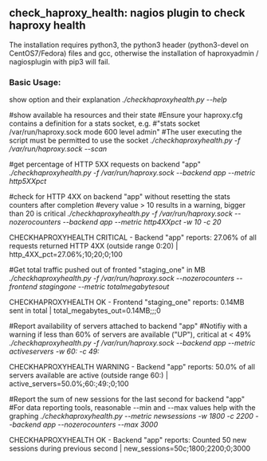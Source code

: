 ## check_haproxy_health: nagios plugin to check haproxy health

The installation requires python3, the python3 header (python3-devel on CentOS7/Fedora) files and gcc, 
otherwise the installation of haproxyadmin / nagiosplugin with pip3 will fail.


### Basic Usage:

show option and their explanation
_./checkhaproxyhealth.py --help_

#show available ha resources and their state
#Ensure your haproxy.cfg contains a definition for a stats socket, e.g.
#"stats socket /var/run/haproxy.sock mode 600 level admin"
#The user executing the script must be permitted to use the socket
_./checkhaproxyhealth.py -f /var/run/haproxy.sock --scan_

#get percentage of HTTP 5XX requests on backend "app"
_./checkhaproxyhealth.py -f /var/run/haproxy.sock --backend app --metric http5XXpct_

#check for HTTP 4XX on backend "app" without resetting the stats counters after completion
#every value > 10 results in a warning, bigger than 20 is critical
_./checkhaproxyhealth.py -f /var/run/haproxy.sock --nozerocounters --backend app --metric http4XXpct -w 10 -c 20_

CHECKHAPROXYHEALTH CRITICAL - Backend "app" reports: 27.06% of all requests returned HTTP 4XX (outside range 0:20) | http_4XX_pct=27.06%;10;20;0;100


#Get total traffic pushed out of fronted "staging_one" in MB
_./checkhaproxyhealth.py -f /var/run/haproxy.sock --nozerocounters --frontend stagingone --metric totalmegabytesout_

CHECKHAPROXYHEALTH OK - Frontend "staging_one" reports: 0.14MB sent in total | total_megabytes_out=0.14MB;;;0

#Report availability of servers attached to backend "app"
#Notifiy with a warning if less than 60% of servers are available ("UP"), critical at < 49%
_./checkhaproxyhealth.py -f /var/run/haproxy.sock --backend app --metric activeservers -w 60: -c 49:_

  CHECKHAPROXYHEALTH WARNING - Backend "app" reports: 50.0% of all servers available are active (outside range 60:) | active_servers=50.0%;60:;49:;0;100

#Report the sum of new sessions for the last second for backend "app"
#For data reporting tools, reasonable --min and --max values help with the graphing
_./checkhaproxyhealth.py --metric newsessions -w 1800 -c 2200 --backend app --nozerocounters --max 3000_

  CHECKHAPROXYHEALTH OK - Backend "app" reports: Counted 50 new sessions during previous second | new_sessions=50c;1800;2200;0;3000
